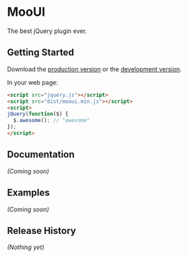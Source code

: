 # MooUI

The best jQuery plugin ever.

## Getting Started
Download the [production version][min] or the [development version][max].

[min]: https://raw.github.com/puras/mooui/master/dist/mooui.min.js
[max]: https://raw.github.com/puras/mooui/master/dist/mooui.js

In your web page:

```html
<script src="jquery.js"></script>
<script src="dist/mooui.min.js"></script>
<script>
jQuery(function($) {
  $.awesome(); // "awesome"
});
</script>
```

## Documentation
_(Coming soon)_

## Examples
_(Coming soon)_

## Release History
_(Nothing yet)_
